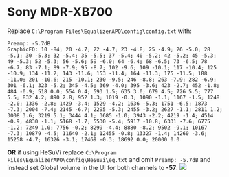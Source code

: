 # Sony MDR-XB700
Replace `C:\Program Files\EqualizerAPO\config\config.txt` with:
```
Preamp: -5.7dB
GraphicEQ: 10 -84; 20 -4.7; 22 -4.7; 23 -4.8; 25 -4.9; 26 -5.0; 28 -5.1; 30 -5.3; 32 -5.4; 35 -5.5; 37 -5.4; 40 -5.2; 42 -5.2; 45 -5.3; 49 -5.3; 52 -5.3; 56 -5.6; 59 -6.0; 64 -6.4; 68 -6.5; 73 -6.5; 78 -6.7; 83 -7.1; 89 -7.9; 95 -8.7; 102 -9.6; 109 -10.1; 117 -10.4; 125 -10.9; 134 -11.2; 143 -11.6; 153 -11.4; 164 -11.3; 175 -11.5; 188 -11.0; 201 -10.6; 215 -10.1; 230 -9.5; 246 -8.8; 263 -7.9; 282 -6.9; 301 -6.1; 323 -5.2; 345 -4.5; 369 -4.0; 395 -3.6; 423 -2.7; 452 -1.8; 484 -0.9; 518 0.0; 554 0.4; 593 1.5; 635 3.0; 679 4.5; 726 5.5; 777 5.5; 832 4.2; 890 2.8; 952 1.3; 1019 -0.3; 1090 -1.1; 1167 -1.5; 1248 -2.0; 1336 -2.8; 1429 -3.4; 1529 -4.2; 1636 -5.3; 1751 -6.5; 1873 -7.3; 2004 -7.4; 2145 -6.7; 2295 -5.3; 2455 -3.2; 2627 -1.1; 2811 1.2; 3008 3.6; 3219 5.1; 3444 4.1; 3685 -1.0; 3943 -2.2; 4219 -1.4; 4514 -0.9; 4830 -1.1; 5168 -1.7; 5530 -5.4; 5917 -10.8; 6331 -7.6; 6775 -1.2; 7249 1.0; 7756 -0.2; 8299 -4.4; 8880 -8.2; 9502 -9.1; 10167 -7.3; 10879 -4.5; 11640 -2.1; 12455 -0.8; 13327 -1.4; 14260 -3.6; 15258 -4.7; 16326 -3.1; 17469 -0.3; 18692 0.0; 20000 0.0
```
**OR** if using HeSuVi replace `C:\Program Files\EqualizerAPO\config\HeSuVi\eq.txt` and omit `Preamp: -5.7dB` and instead set Global volume in the UI for both channels to **-57**.
![](https://raw.githubusercontent.com/jaakkopasanen/AutoEq/master/results/Sonoma%20Model%20One/innerfidelity/onear/Sony%20MDR-XB700/Sony%20MDR-XB700.png)